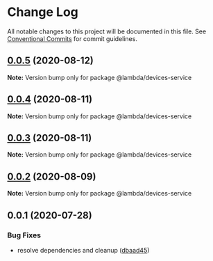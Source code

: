 # Change Log

All notable changes to this project will be documented in this file.
See [Conventional Commits](https://conventionalcommits.org) for commit guidelines.

## [0.0.5](https://git-codecommit.us-west-2.amazonaws.com/v1/repos/Deathstar/compare/@lambda/devices-service@0.0.4...@lambda/devices-service@0.0.5) (2020-08-12)

**Note:** Version bump only for package @lambda/devices-service





## [0.0.4](https://git-codecommit.us-west-2.amazonaws.com/v1/repos/Deathstar/compare/@lambda/devices-service@0.0.3...@lambda/devices-service@0.0.4) (2020-08-11)

**Note:** Version bump only for package @lambda/devices-service





## [0.0.3](https://git-codecommit.us-west-2.amazonaws.com/v1/repos/Deathstar/compare/@lambda/devices-service@0.0.2...@lambda/devices-service@0.0.3) (2020-08-11)

**Note:** Version bump only for package @lambda/devices-service





## [0.0.2](https://git-codecommit.us-west-2.amazonaws.com/v1/repos/Deathstar/compare/@lambda/devices-service@0.0.1...@lambda/devices-service@0.0.2) (2020-08-09)

**Note:** Version bump only for package @lambda/devices-service





## 0.0.1 (2020-07-28)


### Bug Fixes

* resolve dependencies and cleanup ([dbaad45](https://git-codecommit.us-west-2.amazonaws.com/v1/repos/Deathstar/commits/dbaad4561a93bfaf50b7246fd5a048912059df4f))
